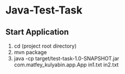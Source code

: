 # Java-Test-Task

## Start Application

1. cd (project root directory)
2. mvn package
3. java -cp target/test-task-1.0-SNAPSHOT.jar com.matfey_kulyabin.app.App in1.txt in2.txt
